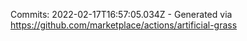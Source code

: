 Commits: 2022-02-17T16:57:05.034Z - Generated via https://github.com/marketplace/actions/artificial-grass
<br>
